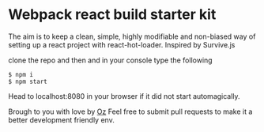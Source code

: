 # Webpack react build starter kit

The aim is to keep a clean, simple, highly modifiable and non-biased way of setting up a react project with react-hot-loader. Inspired by Survive.js

clone the repo and then and in your console type the following

```
$ npm i 
$ npm start
```

Head to localhost:8080 in your browser if it did not start automagically.

Brough to you with love by [Oz](https://github.com/Ositoozy/webpack-react-starter)
Feel free to submit pull requests to make it a better development friendly env.

